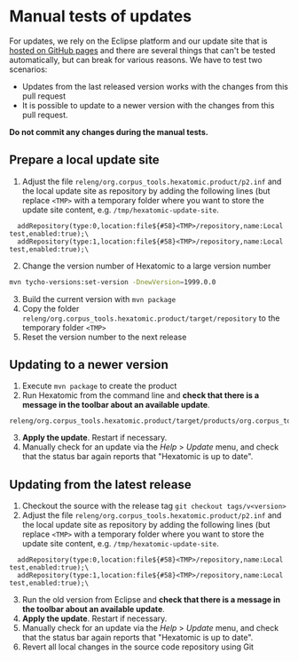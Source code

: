 # Manual tests of updates

For updates, we rely on the Eclipse platform and our update site that is [hosted
on GitHub pages](https://github.com/hexatomic/updates) and there are several
things that can't be tested automatically, but can break for various reasons.
We have to test two scenarios: 
- Updates from the last released version works with the changes from this pull request
- It is possible to update to a newer version with the changes from this pull request.

**Do not commit any changes during the manual tests.**

## Prepare a local update site

1. Adjust the file `releng/org.corpus_tools.hexatomic.product/p2.inf` and the local update site as repository by adding the following lines (but replace `<TMP>` with a temporary folder where you want to store the update site content, e.g. `/tmp/hexatomic-update-site`.
```plain
  addRepository(type:0,location:file${#58}<TMP>/repository,name:Local test,enabled:true);\
  addRepository(type:1,location:file${#58}<TMP>/repository,name:Local test,enabled:true);\
```
2. Change the version number of Hexatomic to a large version number
```bash
mvn tycho-versions:set-version -DnewVersion=1999.0.0 
```
3. Build the current version with `mvn package`
4. Copy the folder `releng/org.corpus_tools.hexatomic.product/target/repository` to the temporary folder `<TMP>`
5. Reset the version number to the next release

## Updating to a newer version

1. Execute `mvn package` to create the product
2. Run Hexatomic from the command line and **check that there is a message in the toolbar about an available update**.
```
releng/org.corpus_tools.hexatomic.product/target/products/org.corpus_tools.hexatomic.product/linux/gtk/x86_64/hexatomic
``` 
3. **Apply the update**. Restart if necessary.
4. Manually check for an update via the *Help* > *Update* menu, and check that the status bar again reports that "Hexatomic is up to date".



## Updating from the latest release

1. Checkout the source with the release tag `git checkout tags/v<version>`
2. Adjust the file `releng/org.corpus_tools.hexatomic.product/p2.inf` and the local update site as repository by adding the following lines (but replace `<TMP>` with a temporary folder where you want to store the update site content, e.g. `/tmp/hexatomic-update-site`.
```plain
  addRepository(type:0,location:file${#58}<TMP>/repository,name:Local test,enabled:true);\
  addRepository(type:1,location:file${#58}<TMP>/repository,name:Local test,enabled:true);\
```
3. Run the old version from Eclipse and **check that there is a message in the toolbar about an available update**.
4. **Apply the update**. Restart if necessary.
5. Manually check for an update via the *Help* > *Update* menu, and check that the status bar again reports that "Hexatomic is up to date".
6.  Revert all local changes in the source code repository using Git
